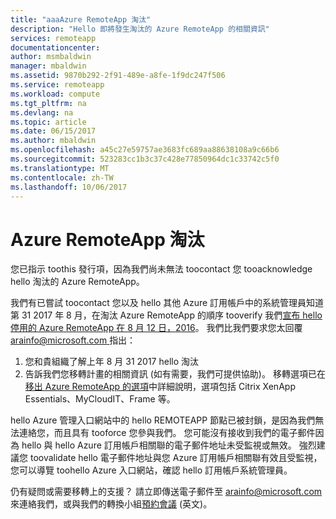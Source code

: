 ```yaml
---
title: "aaaAzure RemoteApp 淘汰"
description: "Hello 即將發生淘汰的 Azure RemoteApp 的相關資訊"
services: remoteapp
documentationcenter: 
author: msmbaldwin
manager: mbaldwin
ms.assetid: 9870b292-2f91-489e-a8fe-1f9dc247f506
ms.service: remoteapp
ms.workload: compute
ms.tgt_pltfrm: na
ms.devlang: na
ms.topic: article
ms.date: 06/15/2017
ms.author: mbaldwin
ms.openlocfilehash: a45c27e59757ae3683fc689aa88638108a9c66b6
ms.sourcegitcommit: 523283cc1b3c37c428e77850964dc1c33742c5f0
ms.translationtype: MT
ms.contentlocale: zh-TW
ms.lasthandoff: 10/06/2017
---
```

# <a name="azure-remoteapp-retirement"></a>Azure RemoteApp 淘汰
您已指示 toothis 發行項，因為我們尚未無法 toocontact 您 tooacknowledge hello 淘汰的 Azure RemoteApp。 

我們有已嘗試 toocontact 您以及 hello 其他 Azure 訂用帳戶中的系統管理員知道第 31 2017 年 8 月，在淘汰 Azure RemoteApp 的順序 tooverify 我們[宣布 hello 停用的 Azure RemoteApp 在 8 月 12 日，2016](http://aka.ms/araretirement)。   我們比我們要求您太回覆[arainfo@microsoft.com ](mailto:arainfo@microsoft.com)指出：
1.  您和貴組織了解上年 8 月 31 2017 hello 淘汰
2.  告訴我們您移轉計畫的相關資訊 (如有需要，我們可提供協助)。 移轉選項已在[移出 Azure RemoteApp 的選項](http://aka.ms/aramigration)中詳細說明，選項包括 Citrix XenApp Essentials、MyCloudIT、Frame 等。 

hello Azure 管理入口網站中的 hello REMOTEAPP 節點已被封鎖，是因為我們無法連絡您，而且具有 tooforce 您參與我們。  您可能沒有接收到我們的電子郵件因為 hello 與 hello Azure 訂用帳戶相關聯的電子郵件地址未受監視或無效。  強烈建議您 toovalidate hello 電子郵件地址與您 Azure 訂用帳戶相關聯有效且受監視，您可以導覽 toohello Azure 入口網站，確認 hello 訂用帳戶系統管理員。  

仍有疑問或需要移轉上的支援？  請立即傳送電子郵件至 [arainfo@microsoft.com](mailto:arainfo@microsoft.com) 來連絡我們，或與我們的轉換小組[預約會議](http://aka.ms/ericorman) \(英文\)。 
